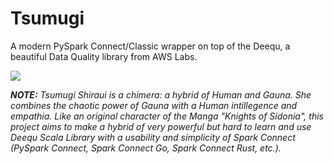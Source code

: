 # Tsumugi

A modern PySpark Connect/Classic wrapper on top of the Deequ, a beautiful Data Quality  library from AWS Labs.


![](https://raw.githubusercontent.com/SemyonSinchenko/tsumugi-spark/main/static/tsumugi-spark-logo.png)

**_NOTE:_** _Tsumugi Shiraui is a chimera: a hybrid of Human and Gauna. She combines the chaotic power of Gauna with a Human intillegence and empathia. Like an original character of the Manga "Knights of Sidonia", this project aims to make a hybrid of very powerful but hard to learn and use Deequ Scala Library with a usability and simplicity of Spark Connect (PySpark Connect, Spark Connect Go, Spark Connect Rust, etc.)._
